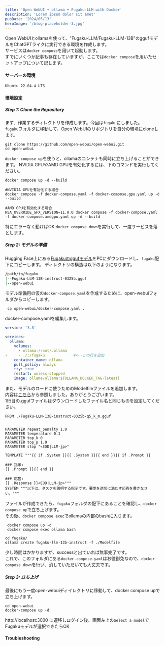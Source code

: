 ```yaml
---
title: 'Open WebUI + ollama + Fugaku-LLM with Docker'
description: 'Lorem ipsum dolor sit amet'
pubDate: '2024/05/13'
heroImage: '/blog-placeholder-3.jpg'
---
```


Open WebUIとollamaを使って、"Fugaku-LLM/Fugaku-LLM-13B"のggufモデルをChatGPTライクに実行できる環境を作成します。  
サービスは`docker compose`を用いて起動します。  
すでにいくつか記事も存在していますが、ここでは`docker compose`を用いたセットアップについて記します。


#### サーバーの環境

```bash
Ubuntu 22.04.4 LTS
```
  

#### 環境設定

##### Step 1: Clone the Repository
まず、作業するディレクトリを作成します。今回は`fugaku`にしました。  
`fugaku`フォルダに移動して、Open WebUIのリポジトリを自分の環境にcloneします。

```bash:/fugaku
git clone https://github.com/open-webui/open-webui.git
cd open-webui
```
`docker compose up`を使うと、ollamaのコンテナも同時に立ち上げることができます。
NVIDIA GPUやAMD GPUを有効化するには、下のコマンドを実行してください。

```bash:/fugaku/open-webui
docker compose up -d --build

#NVIDIA GPUを有効化する場合
docker compose -f docker-compose.yaml -f docker-compose.gpu.yaml up -d --build

#AMD GPUを有効化する場合
HSA_OVERRIDE_GFX_VERSION=11.0.0 docker compose -f docker-compose.yaml -f docker-compose.amdgpu.yaml up -d --build
```
特にエラーなく動けばOK
`docker compose down`を実行して、一度サービスを落とします。

##### Step 2: モデルの準備
Hugging Face上にある[Fugakuのggufモデル](https://huggingface.co/Fugaku-LLM/Fugaku-LLM-13B-instruct-gguf/tree/main)をPCにダウンロードし、`fugaku`配下にコピーします。
ディレクトリの構造は以下のようになります。
```bash
/path/to/fugaku
|--Fugaku-LLM-13B-instruct-0325b.gguf
|--open-webui
```

モデル準備用の仮の`docker-compose.yaml`を作成するために、open-webuiフォルダからコピーします。

```bash:/fugaku
 cp open-webui/docker-compose.yaml .
```

docker-compose.yamlを編集します。

```diff:docker-compose.yaml
version: '3.8'

services:
  ollama:
    volumes:
      - ollama:/root/.ollama
+     - ./:/fugaku             #<--この行を追加
    container_name: ollama
    pull_policy: always
    tty: true
    restart: unless-stopped
    image: ollama/ollama:${OLLAMA_DOCKER_TAG-latest}
```
また、モデルのロードに使うためのModelfileファイルを追加します。  
内容は[こちら](https://zenn.dev/hellorusk/articles/94bf32ea09ba26)から参照しました。ありがとうございます。  
1行目の.ggufファイルはダウンロードしたファイル名と同じものを設定してください。

```txt:Modelfile
FROM ./Fugaku-LLM-13B-instruct-0325b-q5_k_m.gguf


PARAMETER repeat_penalty 1.0
PARAMETER temperature 0.1
PARAMETER top_k 0
PARAMETER top_p 1.0
PARAMETER stop "<EOD|LLM-jp>"

TEMPLATE """{{ if .System }}{{ .System }}{{ end }}{{ if .Prompt }}

### 指示:
{{ .Prompt }}{{ end }}

### 応答:
{{ .Response }}<EOD|LLM-jp>"""
SYSTEM """以下は、タスクを説明する指示です。要求を適切に満たす応答を書きなさい。"""
```

ファイルが作成できたら、`fugaku`フォルダの配下にあることを確認し、`docker compose up`で立ち上げます。  
その後、`docker compose exec`でollamaの内部のbashに入ります。

```bash:/fugaku
 docker compose up -d
 docker compose exec ollama bash
```

```bash:ollama内のbash
cd fugaku/
ollama create fugaku-llm-13b-instruct -f ./Modelfile
```
少し時間はかかりますが、successと出ていれば無事完了です。  
これで、このフォルダにある`docker-compose.yaml`はお役御免なので、`docker compose down`を行い、消していただいても大丈夫です。

##### Step 3: 立ち上げ
最後にもう一度open-webuiディイレクトリに移動して、docker compose upで立ち上げます。
```bash:/fugaku
cd open-webui
docker-compose up -d
```
http://localhost:3000 に遷移しログイン後、画面左上の`Select a model`でFugakuモデルが選択できたらOK


#### Troubleshooting
